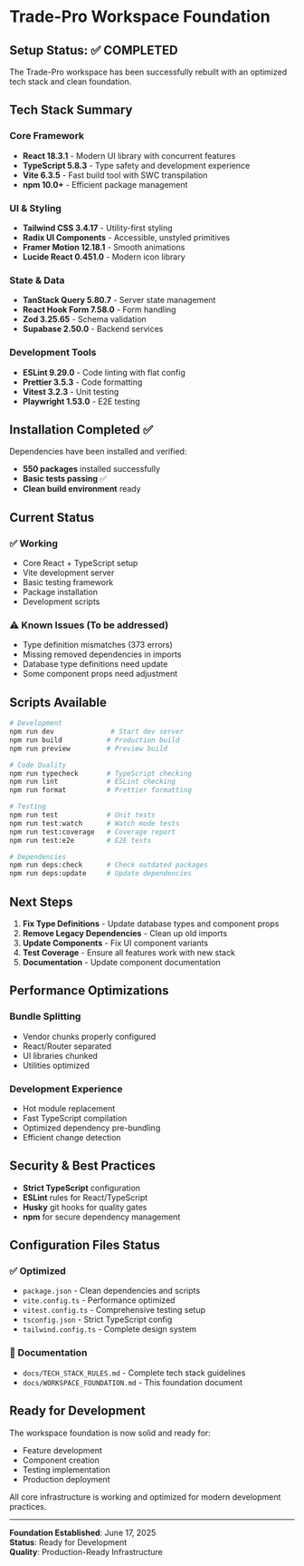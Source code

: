 # Trade-Pro Workspace Foundation

## Setup Status: ✅ COMPLETED

The Trade-Pro workspace has been successfully rebuilt with an optimized tech stack and clean foundation.

## Tech Stack Summary

### Core Framework

- **React 18.3.1** - Modern UI library with concurrent features
- **TypeScript 5.8.3** - Type safety and development experience
- **Vite 6.3.5** - Fast build tool with SWC transpilation
- **npm 10.0+** - Efficient package management

### UI & Styling

- **Tailwind CSS 3.4.17** - Utility-first styling
- **Radix UI Components** - Accessible, unstyled primitives
- **Framer Motion 12.18.1** - Smooth animations
- **Lucide React 0.451.0** - Modern icon library

### State & Data

- **TanStack Query 5.80.7** - Server state management
- **React Hook Form 7.58.0** - Form handling
- **Zod 3.25.65** - Schema validation
- **Supabase 2.50.0** - Backend services

### Development Tools

- **ESLint 9.29.0** - Code linting with flat config
- **Prettier 3.5.3** - Code formatting
- **Vitest 3.2.3** - Unit testing
- **Playwright 1.53.0** - E2E testing

## Installation Completed ✅

Dependencies have been installed and verified:

- **550 packages** installed successfully
- **Basic tests passing** ✅
- **Clean build environment** ready

## Current Status

### ✅ Working

- Core React + TypeScript setup
- Vite development server
- Basic testing framework
- Package installation
- Development scripts

### ⚠️ Known Issues (To be addressed)

- Type definition mismatches (373 errors)
- Missing removed dependencies in imports
- Database type definitions need update
- Some component props need adjustment

## Scripts Available

```bash
# Development
npm run dev              # Start dev server
npm run build           # Production build
npm run preview         # Preview build

# Code Quality
npm run typecheck       # TypeScript checking
npm run lint            # ESLint checking
npm run format          # Prettier formatting

# Testing
npm run test            # Unit tests
npm run test:watch      # Watch mode tests
npm run test:coverage   # Coverage report
npm run test:e2e        # E2E tests

# Dependencies
npm run deps:check      # Check outdated packages
npm run deps:update     # Update dependencies
```

## Next Steps

1. **Fix Type Definitions** - Update database types and component props
2. **Remove Legacy Dependencies** - Clean up old imports
3. **Update Components** - Fix UI component variants
4. **Test Coverage** - Ensure all features work with new stack
5. **Documentation** - Update component documentation

## Performance Optimizations

### Bundle Splitting

- Vendor chunks properly configured
- React/Router separated
- UI libraries chunked
- Utilities optimized

### Development Experience

- Hot module replacement
- Fast TypeScript compilation
- Optimized dependency pre-bundling
- Efficient change detection

## Security & Best Practices

- **Strict TypeScript** configuration
- **ESLint** rules for React/TypeScript
- **Husky** git hooks for quality gates
- **npm** for secure dependency management

## Configuration Files Status

### ✅ Optimized

- `package.json` - Clean dependencies and scripts
- `vite.config.ts` - Performance optimized
- `vitest.config.ts` - Comprehensive testing setup
- `tsconfig.json` - Strict TypeScript config
- `tailwind.config.ts` - Complete design system

### 📄 Documentation

- `docs/TECH_STACK_RULES.md` - Complete tech stack guidelines
- `docs/WORKSPACE_FOUNDATION.md` - This foundation document

## Ready for Development

The workspace foundation is now solid and ready for:

- Feature development
- Component creation
- Testing implementation
- Production deployment

All core infrastructure is working and optimized for modern development practices.

---

**Foundation Established**: June 17, 2025  
**Status**: Ready for Development  
**Quality**: Production-Ready Infrastructure

